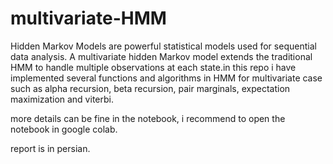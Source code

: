 # multivariate-HMM
Hidden Markov Models are powerful statistical models used for sequential data analysis. A multivariate hidden Markov model extends the traditional HMM to handle multiple observations at each state.in this repo i have implemented several functions and algorithms in HMM for multivariate case such as alpha recursion, beta recursion, pair marginals, expectation maximization and viterbi.

more details can be fine in the notebook, i recommend to open the notebook in google colab.

report is in persian.
